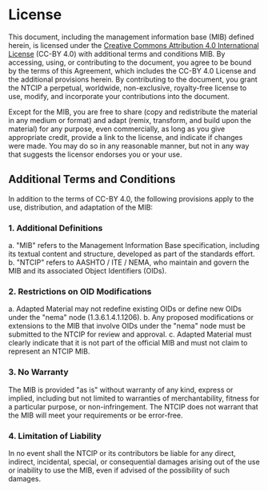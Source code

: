 # License

This document, including the management information base (MIB) defined herein, is licensed under the [Creative Commons Attribution 4.0 International License](https://creativecommons.org/licenses/by/4.0/) (CC-BY 4.0) with additional terms and conditions MIB. By accessing, using, or contributing to the document, you agree to be bound by the terms of this Agreement, which includes the CC-BY 4.0 License and the additional provisions herein. By contributing to the document, you grant the NTCIP a perpetual, worldwide, non-exclusive, royalty-free license to use, modify, and incorporate your contributions into the document.

Except for the MIB, you are free to share (copy and redistribute the material in any medium or format) and adapt (remix, transform, and build upon the material) for any purpose, even commercially, as long as you give appropriate credit, provide a link to the license, and indicate if changes were made. You may do so in any reasonable manner, but not in any way that suggests the licensor endorses you or your use.

## Additional Terms and Conditions

In addition to the terms of CC-BY 4.0, the following provisions apply to the use, distribution, and adaptation of the MIB:

### 1. Additional Definitions

a. "MIB" refers to the Management Information Base specification, including its textual content and structure, developed as part of the standards effort.
b. "NTCIP" refers to AASHTO / ITE / NEMA, who maintain and govern the MIB and its associated Object Identifiers (OIDs).

### 2. Restrictions on OID Modifications

a. Adapted Material may not redefine existing OIDs or define new OIDs under the "nema" node (1.3.6.1.4.1.1206).
b. Any proposed modifications or extensions to the MIB that involve OIDs under the "nema" node must be submitted to the NTCIP for review and approval.
c. Adapted Material must clearly indicate that it is not part of the official MIB and must not claim to represent an NTCIP MIB.

### 3. No Warranty

The MIB is provided "as is" without warranty of any kind, express or implied, including but not limited to warranties of merchantability, fitness for a particular purpose, or non-infringement. The NTCIP does not warrant that the MIB will meet your requirements or be error-free.

### 4. Limitation of Liability

In no event shall the NTCIP or its contributors be liable for any direct, indirect, incidental, special, or consequential damages arising out of the use or inability to use the MIB, even if advised of the possibility of such damages.
